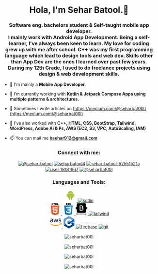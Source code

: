 <h1 align="center">Hola, I'm Sehar Batool.🌻</h1>
<h3 align="center">Software eng. bachelors student & Self-taught mobile app developer.<br> I mainly work with Android App Development. Being a self-learner, I've always been keen to learn. My love for coding grew up with me after school. C++ was my first programming language which lead to design tools and web dev. Skills other than App Dev are the ones I learned over past few years. During my 12th Grade, I used to do freelance projects using design & web development skills.</h3>

- 🔭 I'm mainly a **Mobile App Developer.**

- 🌱 I’m currently working with **Kotlin & Jetpack Compose Apps using multiple patterns & architectures.**

- 📝 Sometimes I write articles on [https://medium.com/@seharbat00l](https://medium.com/@seharbat00l)

- 💬 I've also worked with **C++, HTML, CSS, BootStrap, Tailwind, WordPress, Adobe Ai & Ps, AWS (EC2, S3, VPC, AutoScaling, IAM)**

- 📫 You can mail me **bsehar912@gmail.com**


<h3 align="center">Connect with me:</h3>
<p align="center">
<a href="https://codepen.io/@sehar-batool" target="blank"><img align="center" src="https://raw.githubusercontent.com/rahuldkjain/github-profile-readme-generator/master/src/images/icons/Social/codepen.svg" alt="@sehar-batool" height="30" width="40" /></a>
<a href="https://twitter.com/seharbatool4" target="blank"><img align="center" src="https://raw.githubusercontent.com/rahuldkjain/github-profile-readme-generator/master/src/images/icons/Social/twitter.svg" alt="seharbatool4" height="30" width="40" /></a>
<a href="https://linkedin.com/in/sehar-batool-52551521a" target="blank"><img align="center" src="https://raw.githubusercontent.com/rahuldkjain/github-profile-readme-generator/master/src/images/icons/Social/linked-in-alt.svg" alt="sehar-batool-52551521a" height="30" width="40" /></a>
<a href="https://stackoverflow.com/users/user:18181867" target="blank"><img align="center" src="https://raw.githubusercontent.com/rahuldkjain/github-profile-readme-generator/master/src/images/icons/Social/stack-overflow.svg" alt="user:18181867" height="30" width="40" /></a>
<a href="https://medium.com/@seharbat00l" target="blank"><img align="center" src="https://raw.githubusercontent.com/rahuldkjain/github-profile-readme-generator/master/src/images/icons/Social/medium.svg" alt="@seharbat00l" height="30" width="40" /></a>
</p>

<h3 align="center">Languages and Tools:</h3>
<p align="center"> <a href="https://developer.android.com" target="_blank" rel="noreferrer"> <img src="https://raw.githubusercontent.com/devicons/devicon/master/icons/android/android-original-wordmark.svg" alt="android" width="40" height="40"/> </a> <a href="https://kotlinlang.org" target="_blank" rel="noreferrer"> <img src="https://www.vectorlogo.zone/logos/kotlinlang/kotlinlang-icon.svg" alt="kotlin" width="40" height="40"/> </a>
  <br>
 <a href="https://www.w3.org/html/" target="_blank" rel="noreferrer"> <img src="https://raw.githubusercontent.com/devicons/devicon/master/icons/html5/html5-original-wordmark.svg" alt="html5" width="40" height="40"/> </a>  <a href="https://www.w3schools.com/css/" target="_blank" rel="noreferrer"> <img src="https://raw.githubusercontent.com/devicons/devicon/master/icons/css3/css3-original-wordmark.svg" alt="css3" width="40" height="40"/> </a> <a href="https://getbootstrap.com" target="_blank" rel="noreferrer"> <img src="https://raw.githubusercontent.com/devicons/devicon/master/icons/bootstrap/bootstrap-plain-wordmark.svg" alt="bootstrap" width="40" height="40"/> </a> <a href="https://tailwindcss.com/" target="_blank" rel="noreferrer"> <img src="https://www.vectorlogo.zone/logos/tailwindcss/tailwindcss-icon.svg" alt="tailwind" width="40" height="40"/> </a>
  <br>
  <a href="https://aws.amazon.com" target="_blank" rel="noreferrer"> <img src="https://raw.githubusercontent.com/devicons/devicon/master/icons/amazonwebservices/amazonwebservices-original-wordmark.svg" alt="aws" width="40" height="40"/> </a>  <a href="https://www.w3schools.com/cpp/" target="_blank" rel="noreferrer"> <img src="https://raw.githubusercontent.com/devicons/devicon/master/icons/cplusplus/cplusplus-original.svg" alt="cplusplus" width="40" height="40"/> </a> 
  <a href="https://firebase.google.com/" target="_blank" rel="noreferrer"> <img src="https://www.vectorlogo.zone/logos/firebase/firebase-icon.svg" alt="firebase" width="40" height="40"/> </a> 
  <a href="https://git-scm.com/" target="_blank" rel="noreferrer"> <img src="https://www.vectorlogo.zone/logos/git-scm/git-scm-icon.svg" alt="git" width="40" height="40"/> </a> </p>

<p align="center" ><img align="center" src="https://github-profile-trophy.vercel.app/?username=seharbat00l&theme=darkhub&no-frame=true&no-bg=false&margin-w=4" alt="seharbat00l"/></p>

<p align="center"><img align="center" src="https://github-readme-stats.vercel.app/api/top-langs/?username=seharbat00l&theme=highcontrast&show_icons=true&hide_border=true&layout=compact" alt="seharbat00l" /></p> <p align="center"><img align="center" src="https://github-readme-streak-stats.herokuapp.com/?user=seharbat00l&theme=highcontrast&hide_border=true" alt="seharbat00l" /></p> <p align="center"><img align="center" src="https://github-readme-stats.vercel.app/api?username=seharbat00l&theme=highcontrast&show_icons=true&hide_border=true&count_private=true" alt="seharbat00l" /></p>

